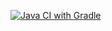 [![Java CI with Gradle](https://github.com/alas777-pc/PostmanEcho/actions/workflows/main.yml/badge.svg)](https://github.com/alas777-pc/PostmanEcho/actions/workflows/main.yml)